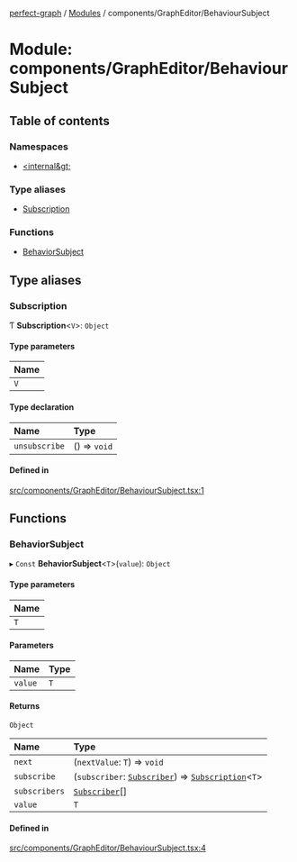 [perfect-graph](../README.md) / [Modules](../modules.md) / components/GraphEditor/BehaviourSubject

# Module: components/GraphEditor/BehaviourSubject

## Table of contents

### Namespaces

- [&lt;internal\&gt;](components_GraphEditor_BehaviourSubject._internal_.md)

### Type aliases

- [Subscription](components_GraphEditor_BehaviourSubject.md#subscription)

### Functions

- [BehaviorSubject](components_GraphEditor_BehaviourSubject.md#behaviorsubject)

## Type aliases

### Subscription

Ƭ **Subscription**<`V`\>: `Object`

#### Type parameters

| Name |
| :------ |
| `V` |

#### Type declaration

| Name | Type |
| :------ | :------ |
| `unsubscribe` | () => `void` |

#### Defined in

[src/components/GraphEditor/BehaviourSubject.tsx:1](https://github.com/MaastrichtU-IDS/perfect-graph/blob/27ebaf3/src/components/GraphEditor/BehaviourSubject.tsx#L1)

## Functions

### BehaviorSubject

▸ `Const` **BehaviorSubject**<`T`\>(`value`): `Object`

#### Type parameters

| Name |
| :------ |
| `T` |

#### Parameters

| Name | Type |
| :------ | :------ |
| `value` | `T` |

#### Returns

`Object`

| Name | Type |
| :------ | :------ |
| `next` | (`nextValue`: `T`) => `void` |
| `subscribe` | (`subscriber`: [`Subscriber`](components_GraphEditor_BehaviourSubject._internal_.md#subscriber)) => [`Subscription`](components_GraphEditor_BehaviourSubject.md#subscription)<`T`\> |
| `subscribers` | [`Subscriber`](components_GraphEditor_BehaviourSubject._internal_.md#subscriber)[] |
| `value` | `T` |

#### Defined in

[src/components/GraphEditor/BehaviourSubject.tsx:4](https://github.com/MaastrichtU-IDS/perfect-graph/blob/27ebaf3/src/components/GraphEditor/BehaviourSubject.tsx#L4)
